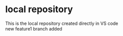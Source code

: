 # local repository
This is the local repository created directly in VS code
<br>
new feature1 branch added